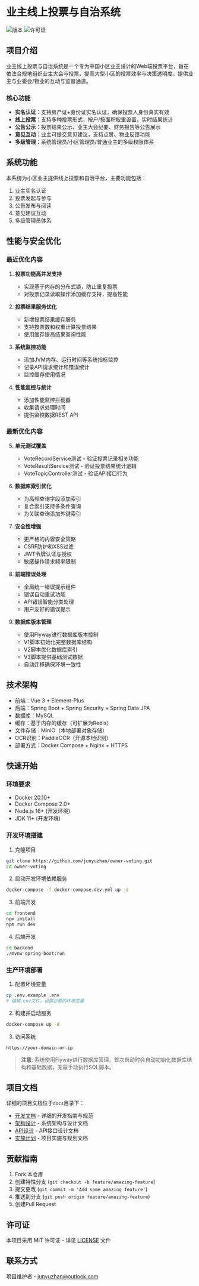 # 业主线上投票与自治系统

![版本](https://img.shields.io/badge/版本-1.0.0-blue.svg)
![许可证](https://img.shields.io/badge/许可证-MIT-green.svg)

## 项目介绍

业主线上投票与自治系统是一个专为中国小区业主设计的Web端投票平台，旨在依法合规地组织业主大会与投票，提高大型小区的投票效率与决策透明度，提供业主与业委会/物业的互动与监督通道。

### 核心功能

- **实名认证**：支持房产证+身份证实名认证，确保投票人身份真实有效
- **线上投票**：支持多种投票形式，按户/按面积权重设置，实时结果统计
- **公告公示**：投票结果公示、业主大会纪要、财务报告等公告展示
- **意见互动**：业主可提交意见建议，支持点赞、物业反馈功能
- **多级管理**：系统管理员/小区管理员/普通业主的多级权限体系

## 系统功能

本系统为小区业主提供线上投票和自治平台，主要功能包括：

1. 业主实名认证
2. 投票发起与参与
3. 公告发布与阅读
4. 意见建议互动
5. 多级管理员体系

## 性能与安全优化

### 最近优化内容

1. **投票功能高并发支持**
   - 实现基于内存的分布式锁，防止重复投票
   - 对投票记录读取操作添加缓存支持，提高性能

2. **投票结果服务优化**
   - 新增投票结果缓存服务
   - 支持按票数和权重计算投票结果
   - 使用缓存提高结果查询性能

3. **系统监控功能**
   - 添加JVM内存、运行时间等系统指标监控
   - 记录API请求统计和错误统计
   - 监控缓存使用情况

4. **性能监控与统计**
   - 添加性能监控拦截器
   - 收集请求处理时间
   - 提供监控数据REST API

### 最新优化内容

5. **单元测试覆盖**
   - VoteRecordService测试 - 验证投票记录相关功能
   - VoteResultService测试 - 验证投票结果统计逻辑
   - VoteTopicController测试 - 验证API接口行为

6. **数据库索引优化**
   - 为高频查询字段添加索引
   - 复合索引支持多条件查询
   - 为关联查询添加外键索引

7. **安全性增强**
   - 更严格的内容安全策略
   - CSRF防护和XSS过滤
   - JWT令牌认证与授权
   - 敏感操作请求频率限制

8. **前端错误处理**
   - 全局统一错误提示组件
   - 错误自动重试功能
   - API错误智能分类处理
   - 用户友好的错误提示

9. **数据库版本管理**
   - 使用Flyway进行数据库版本控制
   - V1脚本初始化完整数据库结构
   - V2脚本优化数据库索引
   - V3脚本提供基础测试数据
   - 自动迁移确保环境一致性

## 技术架构

- 前端：Vue 3 + Element-Plus
- 后端：Spring Boot + Spring Security + Spring Data JPA
- 数据库：MySQL
- 缓存：基于内存的缓存（可扩展为Redis）
- 文件存储：MinIO（本地部署对象存储）
- OCR识别：PaddleOCR（开源本地识别）
- 部署方式：Docker Compose + Nginx + HTTPS

## 快速开始

### 环境要求

- Docker 20.10+
- Docker Compose 2.0+
- Node.js 16+ (开发环境)
- JDK 11+ (开发环境)

### 开发环境搭建

1. 克隆项目
```bash
git clone https://github.com/junyuzhan/owner-voting.git
cd owner-voting
```

2. 启动开发环境依赖服务
```bash
docker-compose -f docker-compose.dev.yml up -d
```

3. 前端开发
```bash
cd frontend
npm install
npm run dev
```

4. 后端开发
```bash
cd backend
./mvnw spring-boot:run
```

### 生产环境部署

1. 配置环境变量
```bash
cp .env.example .env
# 编辑.env文件，设置必要的环境变量
```

2. 构建并启动服务
```bash
docker-compose up -d
```

3. 访问系统
```
https://your-domain-or-ip
```

> **注意**: 系统使用Flyway进行数据库管理，首次启动时会自动初始化数据库结构和基础数据，无需手动执行SQL脚本。

## 项目文档

详细的项目文档位于`docs`目录下：

- [开发文档](docs/development-guide.md) - 详细的开发指南与规范
- [架构设计](docs/project-architecture.md) - 系统架构与设计文档
- [API设计](docs/api-design.md) - API接口设计文档
- [实施计划](docs/implementation-plan.md) - 项目实施与规划文档

## 贡献指南

1. Fork 本仓库
2. 创建特性分支 (`git checkout -b feature/amazing-feature`)
3. 提交更改 (`git commit -m 'Add some amazing feature'`)
4. 推送到分支 (`git push origin feature/amazing-feature`)
5. 创建Pull Request

## 许可证

本项目采用 MIT 许可证 - 详见 [LICENSE](LICENSE) 文件

## 联系方式

项目维护者 - junyuzhan@outlook.com
